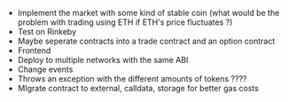 -   Implement the market with some kind of stable coin (what would be the problem with trading using ETH if ETH's price fluctuates ?)
-   Test on Rinkeby
-   Maybe seperate contracts into a trade contract and an option contract
-   Frontend
-   Deploy to multiple networks with the same ABI
-   Change events
-   Throws an exception with the different amounts of tokens ????
-   MIgrate contract to external, calldata, storage for better gas costs
